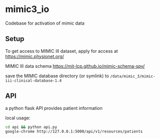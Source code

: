 # mimic3_io

Codebase for activation of mimic data

## Setup

To get access to MIMIC III dataset, apply for access at https://mimic.physionet.org/

MIMIC III data schema https://mit-lcp.github.io/mimic-schema-spy/

save the MIMIC database directory (or symlink) to `/data/mimic_3/mimic-iii-clinical-database-1.4`

## API

a python flask API provides patient information

local usage:

```sh
cd api && python api.py
google-chrome http://127.0.0.1:5000/api/v1/resources/patients
```
